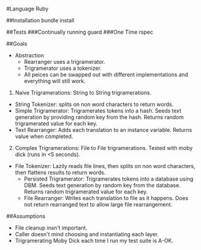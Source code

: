 #Language
Ruby

##Installation
bundle install

##Tests
###Continually running
guard
###One Time
rspec

##Goals
- Abstraction
  - Rearranger uses a trigramerator.
  - Trigramerator uses a tokenizer.
  - All peices can be swapped out with different implementations and everything will still work.

1. Naive Trigramerations: String to String trigramerations.
  - String Tokenizer: splits on non word characters to return words.
  - Simple Trigramerator: Trigramerates tokens into a hash. Seeds text generation by providing random key from the hash. Returns random trigramerated value for each key.
  - Text Rearranger: Adds each translation to an instance variable. Returns value when completed.
2. Complex Trigramerations: File to File trigramerations. Tested with moby dick (runs in <5 seconds).
  - File Tokenizer: Lazily reads file lines, then splits on non word characters, then flattens results to return words.
	- Persisted Trigramerator: Trigramerates tokens into a database using DBM.  Seeds text generation by random key from the database. Returns random trigramerated value for each key.
	- File Rearranger: Writes each translation to file as it happens. Does not return rearranged text to allow large file rearrangement.

##Assumptions
- File cleanup insn't important.
- Caller doesn't mind choosing and instantiating each layer.
- Trigramerating Moby Dick each time I run my test suite is A-OK.
